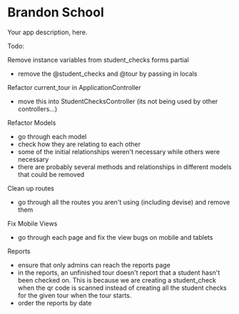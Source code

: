# Brandon School
Your app description, here.

Todo:  

Remove instance variables from student_checks forms partial
- remove the @student_checks and @tour by passing in locals

Refactor current_tour in ApplicationController
- move this into StudentChecksController (its not being used by other controllers...)

Refactor Models
- go through each model
- check how they are relating to each other
- some of the initial relationships weren't necessary while others were necessary
- there are probably several methods and relationships in different models that could be removed

Clean up routes
- go through all the routes you aren't using (including devise) and remove them

Fix Mobile Views
- go through each page and fix the view bugs on mobile and tablets

Reports
- ensure that only admins can reach the reports page
- in the reports, an unfinished tour doesn't report that a student hasn't been checked on.
  This is because we are creating a student_check when the qr code is scanned instead of
  creating all the student checks for the given tour when the tour starts.
- order the reports by date 
